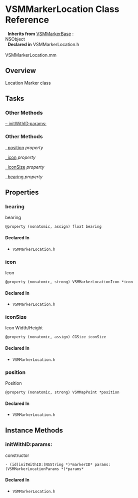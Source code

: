 # VSMMarkerLocation Class Reference

&nbsp;&nbsp;**Inherits from** <a href="../Classes/VSMMarkerBase.html">VSMMarkerBase</a> :   
NSObject  
&nbsp;&nbsp;**Declared in** VSMMarkerLocation.h<br />  
VSMMarkerLocation.mm  

## Overview

Location Marker class

## Tasks

### Other Methods

[&ndash;&nbsp;initWithID:params:](#//api/name/initWithID:params:)  

### Other Methods

[&nbsp;&nbsp;position](#//api/name/position) *property* 

[&nbsp;&nbsp;icon](#//api/name/icon) *property* 

[&nbsp;&nbsp;iconSize](#//api/name/iconSize) *property* 

[&nbsp;&nbsp;bearing](#//api/name/bearing) *property* 

## Properties

<a name="//api/name/bearing" title="bearing"></a>
### bearing

bearing

`@property (nonatomic, assign) float bearing`

#### Declared In
* `VSMMarkerLocation.h`

<a name="//api/name/icon" title="icon"></a>
### icon

Icon

`@property (nonatomic, strong) VSMMarkerLocationIcon *icon`

#### Declared In
* `VSMMarkerLocation.h`

<a name="//api/name/iconSize" title="iconSize"></a>
### iconSize

Icon Width/Height

`@property (nonatomic, assign) CGSize iconSize`

#### Declared In
* `VSMMarkerLocation.h`

<a name="//api/name/position" title="position"></a>
### position

Position

`@property (nonatomic, strong) VSMMapPoint *position`

#### Declared In
* `VSMMarkerLocation.h`

<a title="Instance Methods" name="instance_methods"></a>
## Instance Methods

<a name="//api/name/initWithID:params:" title="initWithID:params:"></a>
### initWithID:params:

constructor

`- (id)initWithID:(NSString *)*markerID* params:(VSMMarkerLocationParams *)*params*`

#### Declared In
* `VSMMarkerLocation.h`


